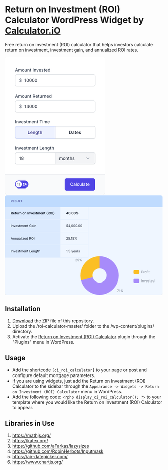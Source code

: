 # Return on Investment (ROI) Calculator WordPress Widget by [Calculator.iO](https://www.calculator.io/ "Calculator.iO Homepage")

Free return on investment (ROI) calculator that helps investors calculate return on investment, investment gain, and annualized ROI rates. 

![Return on Investment (ROI) Calculator Input Form](/assets/images/screenshot-1.png "Return on Investment (ROI) Calculator Input Form")
![Return on Investment (ROI) Calculator Calculation Results](/assets/images/screenshot-2.png "Return on Investment (ROI) Calculator Calculation Results")

## Installation

1. [Download](https://github.com/pub-calculator-io/age-calculator/archive/refs/heads/master.zip) the ZIP file of this repository.
2. Upload the /roi-calculator-master/ folder to the /wp-content/plugins/ directory.
3. Activate the [Return on Investment (ROI) Calculator](https://www.calculator.io/roi-calculator/ "Return on Investment (ROI) Calculator Homepage") plugin through the "Plugins" menu in WordPress.

## Usage
* Add the shortcode `[ci_roi_calculator]` to your page or post and configure default mortgage parameters.
* If you are using widgets, just add the Return on Investment (ROI) Calculator to the sidebar through the `Appearance -> Widgets -> Return on Investment (ROI) Calculator` menu in WordPress.
* Add the following code: `<?php display_ci_roi_calculator(); ?>` to your template where you would like the Return on Investment (ROI) Calculator to appear.

## Libraries in Use
1. https://mathjs.org/
2. https://katex.org/
3. https://github.com/aFarkas/lazysizes
4. https://github.com/RobinHerbots/Inputmask
5. https://air-datepicker.com/
6. https://www.chartjs.org/
